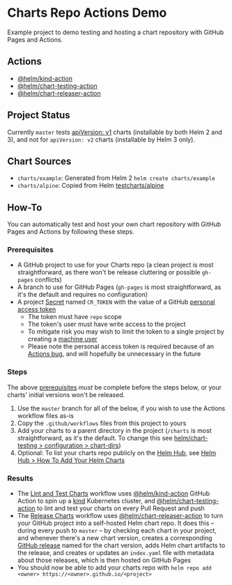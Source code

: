 # Charts Repo Actions Demo

Example project to demo testing and hosting a chart repository with GitHub Pages and Actions.

## Actions

* [@helm/kind-action](https://github.com/helm/kind-action)
* [@helm/chart-testing-action](https://github.com/helm/chart-testing-action)
* [@helm/chart-releaser-action](https://github.com/helm/chart-releaser-action)

## Project Status

Currently `master` tests [apiVersion: v1](https://helm.sh/docs/topics/charts/#the-apiversion-field) charts (installable by both Helm 2 and 3), and not for `apiVersion: v2` charts (installable by Helm 3 only).

## Chart Sources

* `charts/example`: Generated from Helm 2 `helm create charts/example`
* `charts/alpine`: Copied from Helm [testcharts/alpine](https://github.com/helm/helm/tree/master/cmd/helm/testdata/testcharts/alpine)

## How-To

You can automatically test and host your own chart repository with GitHub Pages and Actions by following these steps.

### Prerequisites

* A GitHub project to use for your Charts repo (a clean project is most straightforward, as there won't be release cluttering or possible `gh-pages` conflicts)
* A branch to use for GitHub Pages (`gh-pages` is most straightforward, as it's the default and requires no configuration)
* A project [Secret](https://help.github.com/en/actions/automating-your-workflow-with-github-actions/creating-and-using-encrypted-secrets#creating-encrypted-secrets) named `CR_TOKEN` with the value of a GitHub [personal access token](https://help.github.com/en/github/authenticating-to-github/creating-a-personal-access-token-for-the-command-line#creating-a-token)
  * The token must have `repo` scope
  * The token's user must have write access to the project
  * To mitigate risk you may wish to limit the token to a single project by creating a [machine user](https://developer.github.com/v3/guides/managing-deploy-keys/#machine-users)
  * Please note the personal access token is required because of an [Actions bug](https://github.community/t5/GitHub-Actions/Github-action-not-triggering-gh-pages-upon-push/m-p/31266/highlight/true#M743), and will hopefully be unnecessary in the future

### Steps

The above [prerequisites](#prerequisites) _must_ be complete before the steps below, or your charts' initial versions won't be released.

1. Use the `master` branch for all of the below, if you wish to use the Actions workflow files as-is
1. Copy the `.github/workflows` files from this project to yours
1. Add your charts to a parent directory in the project (`/charts` is most straightforward, as it's the default. To change this see [helm/chart-testing > configuration > chart-dirs](https://github.com/helm/chart-testing#configuration))
1. Optional: To list your charts repo publicly on the [Helm Hub](https://hub.helm.sh), see [Helm Hub > How To Add Your Helm Charts](https://github.com/helm/hub#how-to-add-your-helm-charts)

### Results

* The [Lint and Test Charts](/.github/workflows/lint-test.yaml) workflow uses [@helm/kind-action](https://www.github.com/helm/kind-action) GitHub Action to spin up a [kind](https://kind.sigs.k8s.io/) Kubernetes cluster, and [@helm/chart-testing-action](https://www.github.com/helm/chart-testing-action) to lint and test your charts on every Pull Request and push
* The [Release Charts](/.github/workflows/release.yaml) workflow uses [@helm/chart-releaser-action](https://www.github.com/helm/chart-releaser-action) to turn your GitHub project into a self-hosted Helm chart repo. It does this – during every push to `master` – by checking each chart in your project, and whenever there's a new chart version, creates a corresponding [GitHub release](https://help.github.com/en/github/administering-a-repository/about-releases) named for the chart version, adds Helm chart artifacts to the release, and creates or updates an `index.yaml` file with metadata about those releases, which is then hosted on GitHub Pages
* You should now be able to add your charts repo with `helm repo add <owner> https://<owner>.github.io/<project>`
